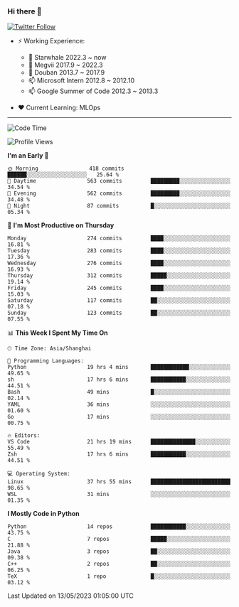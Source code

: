 ### Hi there 👋

[![Twitter Follow](https://img.shields.io/twitter/follow/tianweidut?style=social)](https://twitter.com/tianweidut)

- ⚡ Working Experience:
  - 🔭 Starwhale 2022.3 ~ now
  - 🌱 Megvii 2017.9 ~ 2022.3
  - 🌱 Douban 2013.7 ~ 2017.9
  - 📫 Microsoft Intern 2012.8 ~ 2012.10
  - 📫 Google Summer of Code 2012.3 ~ 2013.3

- ❤️ Current Learning: MLOps

---
<!--START_SECTION:waka-->
![Code Time](http://img.shields.io/badge/Code%20Time-4%2C042%20hrs%2055%20mins-blue)

![Profile Views](http://img.shields.io/badge/Profile%20Views-1-blue)

**I'm an Early 🐤** 

```text
🌞 Morning                418 commits         ██████░░░░░░░░░░░░░░░░░░░   25.64 % 
🌆 Daytime                563 commits         █████████░░░░░░░░░░░░░░░░   34.54 % 
🌃 Evening                562 commits         █████████░░░░░░░░░░░░░░░░   34.48 % 
🌙 Night                  87 commits          █░░░░░░░░░░░░░░░░░░░░░░░░   05.34 % 
```
📅 **I'm Most Productive on Thursday** 

```text
Monday                   274 commits         ████░░░░░░░░░░░░░░░░░░░░░   16.81 % 
Tuesday                  283 commits         ████░░░░░░░░░░░░░░░░░░░░░   17.36 % 
Wednesday                276 commits         ████░░░░░░░░░░░░░░░░░░░░░   16.93 % 
Thursday                 312 commits         █████░░░░░░░░░░░░░░░░░░░░   19.14 % 
Friday                   245 commits         ████░░░░░░░░░░░░░░░░░░░░░   15.03 % 
Saturday                 117 commits         ██░░░░░░░░░░░░░░░░░░░░░░░   07.18 % 
Sunday                   123 commits         ██░░░░░░░░░░░░░░░░░░░░░░░   07.55 % 
```


📊 **This Week I Spent My Time On** 

```text
🕑︎ Time Zone: Asia/Shanghai

💬 Programming Languages: 
Python                   19 hrs 4 mins       ████████████░░░░░░░░░░░░░   49.65 % 
sh                       17 hrs 6 mins       ███████████░░░░░░░░░░░░░░   44.51 % 
Bash                     49 mins             █░░░░░░░░░░░░░░░░░░░░░░░░   02.14 % 
YAML                     36 mins             ░░░░░░░░░░░░░░░░░░░░░░░░░   01.60 % 
Go                       17 mins             ░░░░░░░░░░░░░░░░░░░░░░░░░   00.75 % 

🔥 Editors: 
VS Code                  21 hrs 19 mins      ██████████████░░░░░░░░░░░   55.49 % 
Zsh                      17 hrs 6 mins       ███████████░░░░░░░░░░░░░░   44.51 % 

💻 Operating System: 
Linux                    37 hrs 55 mins      █████████████████████████   98.65 % 
WSL                      31 mins             ░░░░░░░░░░░░░░░░░░░░░░░░░   01.35 % 
```

**I Mostly Code in Python** 

```text
Python                   14 repos            ███████████░░░░░░░░░░░░░░   43.75 % 
C                        7 repos             █████░░░░░░░░░░░░░░░░░░░░   21.88 % 
Java                     3 repos             ██░░░░░░░░░░░░░░░░░░░░░░░   09.38 % 
C++                      2 repos             ██░░░░░░░░░░░░░░░░░░░░░░░   06.25 % 
TeX                      1 repo              █░░░░░░░░░░░░░░░░░░░░░░░░   03.12 % 
```




 Last Updated on 13/05/2023 01:05:00 UTC
<!--END_SECTION:waka-->
